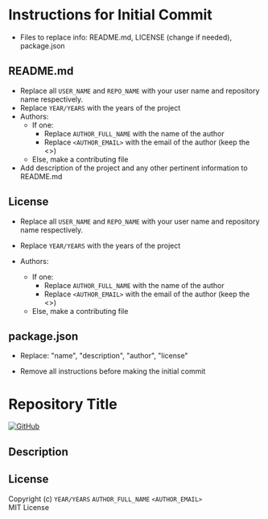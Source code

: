 # Instructions for Initial Commit

- Files to replace info: README.md, LICENSE (change if needed), package.json

## README.md

- Replace all `USER_NAME` and `REPO_NAME` with your user name and repository name respectively.
- Replace `YEAR/YEARS` with the years of the project
- Authors:
  - If one:
    - Replace `AUTHOR_FULL_NAME` with the name of the author
    - Replace `<AUTHOR_EMAIL>` with the email of the author (keep the <>)
  - Else, make a contributing file
- Add description of the project and any other pertinent information to README.md

## License

- Replace all `USER_NAME` and `REPO_NAME` with your user name and repository name respectively.
- Replace `YEAR/YEARS` with the years of the project
- Authors:

  - If one:
    - Replace `AUTHOR_FULL_NAME` with the name of the author
    - Replace `<AUTHOR_EMAIL>` with the email of the author (keep the <>)
  - Else, make a contributing file

## package.json

- Replace: "name", "description", "author", "license"

- Remove all instructions before making the initial commit

# Repository Title

[![GitHub](https://img.shields.io/github/license/[USER_NAME]/[REPO_NAME]?style=flat-square)](https://github.com/[USER_NAME]/[REPO_NAME]/blob/main/LICENSE)

## Description

## License

Copyright (c) `YEAR/YEARS` `AUTHOR_FULL_NAME` `<AUTHOR_EMAIL>`  
MIT License
